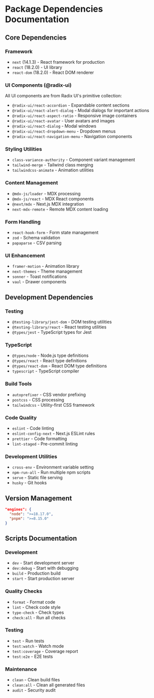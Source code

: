 # Package Dependencies Documentation

## Core Dependencies

### Framework

- `next` (14.1.3) - React framework for production
- `react` (18.2.0) - UI library
- `react-dom` (18.2.0) - React DOM renderer

### UI Components (@radix-ui)

All UI components are from Radix UI's primitive collection:

- `@radix-ui/react-accordion` - Expandable content sections
- `@radix-ui/react-alert-dialog` - Modal dialogs for important actions
- `@radix-ui/react-aspect-ratio` - Responsive image containers
- `@radix-ui/react-avatar` - User avatars and images
- `@radix-ui/react-dialog` - Modal windows
- `@radix-ui/react-dropdown-menu` - Dropdown menus
- `@radix-ui/react-navigation-menu` - Navigation components

### Styling Utilities

- `class-variance-authority` - Component variant management
- `tailwind-merge` - Tailwind class merging
- `tailwindcss-animate` - Animation utilities

### Content Management

- `@mdx-js/loader` - MDX processing
- `@mdx-js/react` - MDX React components
- `@next/mdx` - Next.js MDX integration
- `next-mdx-remote` - Remote MDX content loading

### Form Handling

- `react-hook-form` - Form state management
- `zod` - Schema validation
- `papaparse` - CSV parsing

### UI Enhancement

- `framer-motion` - Animation library
- `next-themes` - Theme management
- `sonner` - Toast notifications
- `vaul` - Drawer components

## Development Dependencies

### Testing

- `@testing-library/jest-dom` - DOM testing utilities
- `@testing-library/react` - React testing utilities
- `@types/jest` - TypeScript types for Jest

### TypeScript

- `@types/node` - Node.js type definitions
- `@types/react` - React type definitions
- `@types/react-dom` - React DOM type definitions
- `typescript` - TypeScript compiler

### Build Tools

- `autoprefixer` - CSS vendor prefixing
- `postcss` - CSS processing
- `tailwindcss` - Utility-first CSS framework

### Code Quality

- `eslint` - Code linting
- `eslint-config-next` - Next.js ESLint rules
- `prettier` - Code formatting
- `lint-staged` - Pre-commit linting

### Development Utilities

- `cross-env` - Environment variable setting
- `npm-run-all` - Run multiple npm scripts
- `serve` - Static file serving
- `husky` - Git hooks

## Version Management

```json
"engines": {
  "node": ">=18.17.0",
  "pnpm": ">=8.15.0"
}
```

## Scripts Documentation

### Development

- `dev` - Start development server
- `dev:debug` - Start with debugging
- `build` - Production build
- `start` - Start production server

### Quality Checks

- `format` - Format code
- `lint` - Check code style
- `type-check` - Check types
- `check:all` - Run all checks

### Testing

- `test` - Run tests
- `test:watch` - Watch mode
- `test:coverage` - Coverage report
- `test:e2e` - E2E tests

### Maintenance

- `clean` - Clean build files
- `clean:all` - Clean all generated files
- `audit` - Security audit
